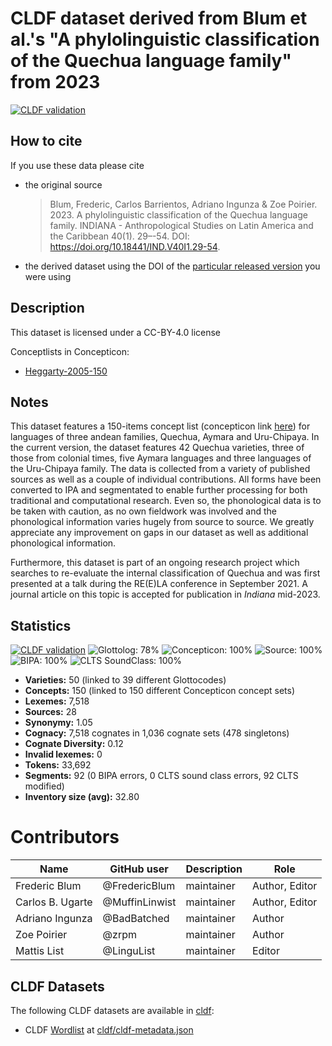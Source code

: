 # CLDF dataset derived from Blum et al.'s "A phylolinguistic classification of the Quechua language family" from 2023

[![CLDF validation](https://github.com/lexibank/crossandean/workflows/CLDF-validation/badge.svg)](https://github.com/lexibank/crossandean/actions?query=workflow%3ACLDF-validation)

## How to cite

If you use these data please cite
- the original source
  > Blum, Frederic, Carlos Barrientos, Adriano Ingunza & Zoe Poirier. 2023. A phylolinguistic classification of the Quechua language family. INDIANA - Anthropological Studies on Latin America and the Caribbean 40(1). 29–-54. DOI: https://doi.org/10.18441/IND.V40I1.29-54.
- the derived dataset using the DOI of the [particular released version](../../releases/) you were using

## Description


This dataset is licensed under a CC-BY-4.0 license


Conceptlists in Concepticon:
- [Heggarty-2005-150](https://concepticon.clld.org/contributions/Heggarty-2005-150)
## Notes

This dataset features a 150-items concept list (concepticon link [here](https://concepticon.clld.org/contributions/Heggarty-2005-150)) for languages of three andean families, Quechua, Aymara and Uru-Chipaya. In the current version, the dataset features 42 Quechua varieties, three of those from colonial times, five Aymara languages and three languages of the Uru-Chipaya family. The data is collected from a variety of published sources as well as a couple of individual contributions. All forms have been converted to IPA and segmentated to enable further processing for both traditional and computational research. Even so, the phonological data is to be taken with caution, as no own fieldwork was involved and the phonological information varies hugely from source to source. We greatly appreciate any improvement on gaps in our dataset as well as additional phonological information.

Furthermore, this dataset is part of an ongoing research project which searches to re-evaluate the internal classification of Quechua and was first presented at a talk during the RE(E)LA conference in September 2021. A journal article on this topic is accepted for publication in *Indiana* mid-2023.



## Statistics


[![CLDF validation](https://github.com/lexibank/crossandean/workflows/CLDF-validation/badge.svg)](https://github.com/lexibank/crossandean/actions?query=workflow%3ACLDF-validation)
![Glottolog: 78%](https://img.shields.io/badge/Glottolog-78%25-yellow.svg "Glottolog: 78%")
![Concepticon: 100%](https://img.shields.io/badge/Concepticon-100%25-brightgreen.svg "Concepticon: 100%")
![Source: 100%](https://img.shields.io/badge/Source-100%25-brightgreen.svg "Source: 100%")
![BIPA: 100%](https://img.shields.io/badge/BIPA-100%25-brightgreen.svg "BIPA: 100%")
![CLTS SoundClass: 100%](https://img.shields.io/badge/CLTS%20SoundClass-100%25-brightgreen.svg "CLTS SoundClass: 100%")

- **Varieties:** 50 (linked to 39 different Glottocodes)
- **Concepts:** 150 (linked to 150 different Concepticon concept sets)
- **Lexemes:** 7,518
- **Sources:** 28
- **Synonymy:** 1.05
- **Cognacy:** 7,518 cognates in 1,036 cognate sets (478 singletons)
- **Cognate Diversity:** 0.12
- **Invalid lexemes:** 0
- **Tokens:** 33,692
- **Segments:** 92 (0 BIPA errors, 0 CLTS sound class errors, 92 CLTS modified)
- **Inventory size (avg):** 32.80

# Contributors

Name | GitHub user | Description | Role |
--- | --- | --- | --- |
Frederic Blum | @FredericBlum | maintainer | Author, Editor |
Carlos B. Ugarte | @MuffinLinwist | maintainer | Author, Editor |
Adriano Ingunza | @BadBatched | maintainer | Author |
Zoe Poirier | @zrpm | maintainer | Author |
Mattis List | @LinguList | maintainer | Editor |




## CLDF Datasets

The following CLDF datasets are available in [cldf](cldf):

- CLDF [Wordlist](https://github.com/cldf/cldf/tree/master/modules/Wordlist) at [cldf/cldf-metadata.json](cldf/cldf-metadata.json)